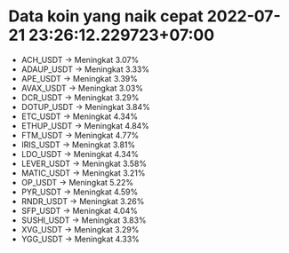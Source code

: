 # Data koin yang naik cepat 2022-07-21 23:26:12.229723+07:00

* ACH_USDT -> Meningkat 3.07%
* ADAUP_USDT -> Meningkat 3.33%
* APE_USDT -> Meningkat 3.39%
* AVAX_USDT -> Meningkat 3.03%
* DCR_USDT -> Meningkat 3.29%
* DOTUP_USDT -> Meningkat 3.84%
* ETC_USDT -> Meningkat 4.34%
* ETHUP_USDT -> Meningkat 4.84%
* FTM_USDT -> Meningkat 4.77%
* IRIS_USDT -> Meningkat 3.81%
* LDO_USDT -> Meningkat 4.34%
* LEVER_USDT -> Meningkat 3.58%
* MATIC_USDT -> Meningkat 3.21%
* OP_USDT -> Meningkat 5.22%
* PYR_USDT -> Meningkat 4.59%
* RNDR_USDT -> Meningkat 3.26%
* SFP_USDT -> Meningkat 4.04%
* SUSHI_USDT -> Meningkat 3.83%
* XVG_USDT -> Meningkat 3.29%
* YGG_USDT -> Meningkat 4.33%
